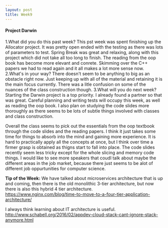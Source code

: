 ```yaml
---
layout: post
title: Week9
---
```


#### Project Darwin
1.What did you do this past week?
This pst week was spent finishing up the Allocator project. It was pretty open ended with the testing as there was lots of parameters to test. Spring Break was great and relaxing, along with this project which did not take all too long to finish. The reading from the oop book has become more elevant and conrete. Skimming over the C++ papers we had to read again and it all makes a lot more sense now.
2.What's in your way?
There doesn't seem to be anything to big as an obstacle right now. Just keeping up with all of the material and retaining it is the main focus currently. There was a litle confusion on some of the nuances of the class construction though.
3.What will you do next week?
Starting the Darwin project is a top priority. I already found a partner so that was great. Careful planning and writing tests will occupy this week, as well as reading the oop book. I also plan on studying the code slides more thoroughly as there seems to be lots of subtle things involved with classes and class construction.

Overall the class seems to pick out the essentials from the oop textbook through the code slides and the reading papers. I think it just takes some time for things to absorb into the mind and gaining more experience. It is hard to practically apply all the concepts at once, but I think over time a firmer grasp is obtained as thigns start to fall into place.
The code slides recently seem less tricky except for the whole slicing and memory code things. I would like to see more speakers that coudl talk about maybe the different areas in the job market, because there just seems to be alot of different job oppurtunities for computer science.

**Tip of the Week:** We have talked about microservices architecture that is up and coming, then there is the old monolithic 3-tier architecture, but now there is also this hybrid 4 tier architecture.
<https://www.nginx.com/blog/time-to-move-to-a-four-tier-application-architecture/>

I always think learning about IT architecture is useful.
<http://www.schabell.org/2016/02/appdev-cloud-stack-cant-ignore-stack-anymore.html>
